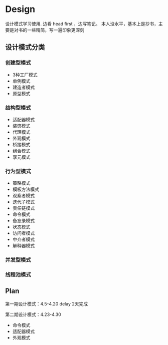 # Design
设计模式学习使用.
边看 head first ，边写笔记。
本人没水平，基本上是抄书，主要是对书的一些精简，写一遍印象更深刻

## 设计模式分类
### 创建型模式
- 3种工厂模式
- 单例模式
- 建造者模式
- 原型模式
### 结构型模式
- 适配器模式
- 装饰模式
- 代理模式
- 外观模式
- 桥接模式
- 组合模式
- 享元模式
### 行为型模式
- 策略模式
- 模板方法模式
- 观察者模式
- 迭代子模式
- 责任链模式
- 命令模式
- 备忘录模式
- 状态模式
- 访问者模式
- 中介者模式
- 解释器模式
### 并发型模式
### 线程池模式

## Plan

第一期设计模式：4.5-4.20
delay 2天完成

第二期设计模式：4.23-4.30
- 命令模式
- 适配器模式 
- 外观模式